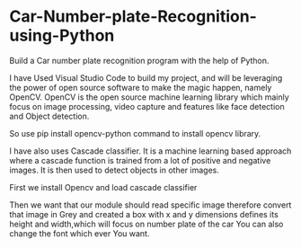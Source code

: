 # Car-Number-plate-Recognition-using-Python

Build a Car number plate recognition program with the help of Python.

I have Used Visual Studio Code to build my project, and will be leveraging the power of open source software 
to make the magic happen, namely OpenCV. OpenCV is the open source machine learning library which mainly 
focus on image processing, video capture and features like face detection and Object detection.

So use pip install opencv-python command to install opencv library.

I have also uses Cascade classifier. It is a machine learning based approach where a cascade function is trained from a lot of positive and negative images. It is then used to detect objects in other images.

First we install Opencv and load cascade classifier

Then we want that our module should read specific image therefore convert that image in Grey and created a box with x and y dimensions defines its height and width,which will focus on number plate of the car You can also change the font which ever You want.
